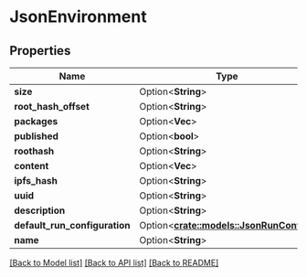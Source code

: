 # JsonEnvironment

## Properties

Name | Type | Description | Notes
------------ | ------------- | ------------- | -------------
**size** | Option<**String**> |  | [optional]
**root_hash_offset** | Option<**String**> |  | [optional]
**packages** | Option<**Vec<String>**> |  | [optional]
**published** | Option<**bool**> |  | [optional]
**roothash** | Option<**String**> |  | [optional]
**content** | Option<**Vec<String>**> |  | [optional]
**ipfs_hash** | Option<**String**> |  | [optional]
**uuid** | Option<**String**> |  | [optional]
**description** | Option<**String**> |  | [optional]
**default_run_configuration** | Option<[**crate::models::JsonRunConfig**](json_RunConfig.md)> |  | [optional]
**name** | Option<**String**> |  | [optional]

[[Back to Model list]](../README.md#documentation-for-models) [[Back to API list]](../README.md#documentation-for-api-endpoints) [[Back to README]](../README.md)


